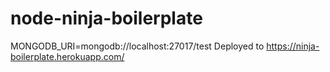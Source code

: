 # node-ninja-boilerplate

MONGODB_URI=mongodb://localhost:27017/test
Deployed to https://ninja-boilerplate.herokuapp.com/
